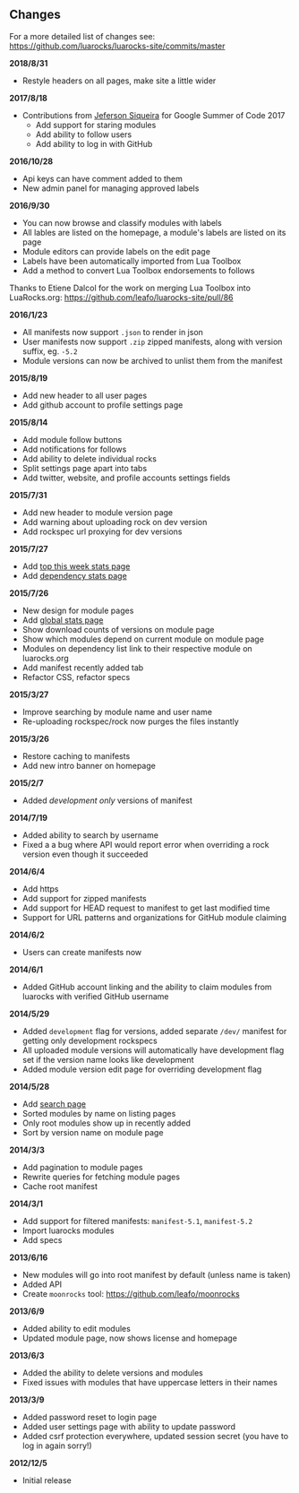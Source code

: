 
## Changes

For a more detailed list of changes see: <https://github.com/luarocks/luarocks-site/commits/master>

**2018/8/31**

* Restyle headers on all pages, make site a little wider

**2017/8/18**

* Contributions from [Jeferson Siqueira](https://github.com/aajjbb) for Google Summer of Code 2017
  * Add support for staring modules
  * Add ability to follow users
  * Add ability to log in with GitHub

**2016/10/28**

* Api keys can have comment added to them
* New admin panel for managing approved labels

**2016/9/30**

* You can now browse and classify modules with labels
* All lables are listed on the homepage, a module's labels are listed on its page
* Module editors can provide labels on the edit page
* Labels have been automatically imported from Lua Toolbox
* Add a method to convert Lua Toolbox endorsements to follows

Thanks to Etiene Dalcol for the work on merging Lua Toolbox into LuaRocks.org:
<https://github.com/leafo/luarocks-site/pull/86>

**2016/1/23**

* All manifests now support `.json` to render in json
* User manifests now support `.zip` zipped manifests, along with version suffix, eg. `-5.2`
* Module versions can now be archived to unlist them from the manifest

**2015/8/19**

* Add new header to all user pages
* Add github account to profile settings page

**2015/8/14**

* Add module follow buttons
* Add notifications for follows
* Add ability to delete individual rocks
* Split settings page apart into tabs
* Add twitter, website, and profile accounts settings fields

**2015/7/31**

* Add new header to module version page
* Add warning about uploading rock on dev version
* Add rockspec url proxying for dev versions

**2015/7/27**

 * Add [top this week stats page](/stats/this-week)
 * Add [dependency stats page](/stats/dependencies)

**2015/7/26**

 * New design for module pages
 * Add [global stats page](/stats)
 * Show download counts of versions on module page
 * Show which modules depend on current module on module page
 * Modules on dependency list link to their respective module on luarocks.org
 * Add manifest recently added tab
 * Refactor CSS, refactor specs

**2015/3/27**

 * Improve searching by module name and user name
 * Re-uploading rockspec/rock now purges the files instantly

**2015/3/26**

 * Restore caching to manifests
 * Add new intro banner on homepage

**2015/2/7**

 * Added *development only* versions of manifest

**2014/7/19**

 * Added ability to search by username
 * Fixed a a bug where API would report error when overriding a rock version even though it succeeded

**2014/6/4**

 * Add https
 * Add support for zipped manifests
 * Add support for HEAD request to manifest to get last modified time
 * Support for URL patterns and organizations for GitHub module claiming

**2014/6/2**

 * Users can create manifests now

**2014/6/1**

 * Added GitHub account linking and the ability to claim modules from luarocks with verified GitHub username

**2014/5/29**

 * Added `development` flag for versions, added separate `/dev/` manifest for getting only development rockspecs
 * All uploaded module versions will automatically have development flag set if the version name looks like development
 * Added module version edit page for overriding development flag

**2014/5/28**

 * Add [search page](/search)
 * Sorted modules by name on listing pages
 * Only root modules show up in recently added
 * Sort by version name on module page

**2014/3/3**

 * Add pagination to module pages
 * Rewrite queries for fetching module pages
 * Cache root manifest

**2014/3/1**

 * Add support for filtered manifests: `manifest-5.1`, `manifest-5.2`
 * Import luarocks modules
 * Add specs

**2013/6/16**

 * New modules will go into root manifest by default (unless name is taken)
 * Added API
 * Create `moonrocks` tool: <https://github.com/leafo/moonrocks>

**2013/6/9**

 * Added ability to edit modules
 * Updated module page, now shows license and homepage

**2013/6/3**

 * Added the ability to delete versions and modules
 * Fixed issues with modules that have uppercase letters in their names

**2013/3/9**

 * Added password reset to login page
 * Added user settings page with ability to update password
 * Added csrf protection everywhere, updated session secret (you have to log in again sorry!)

**2012/12/5**

 * Initial release
